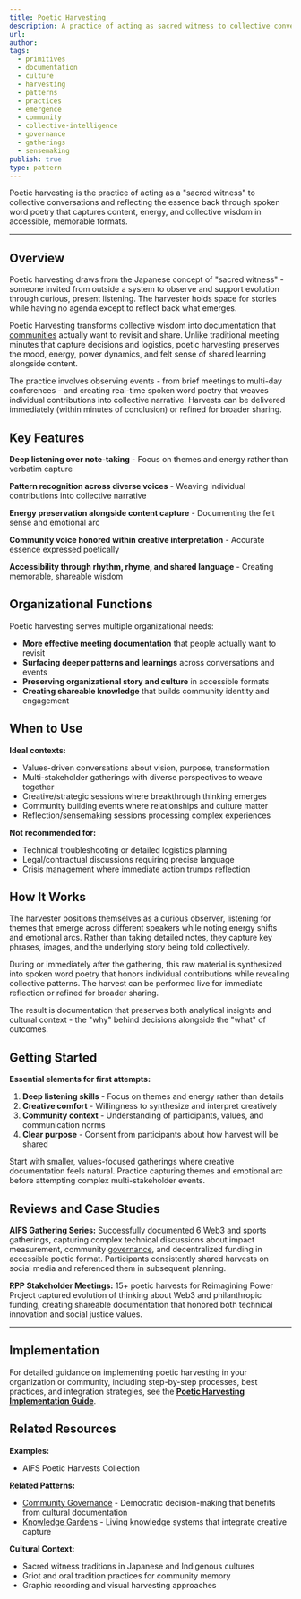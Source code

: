 ```yaml
---
title: Poetic Harvesting
description: A practice of acting as sacred witness to collective conversations and reflecting wisdom back through spoken word poetry
url: 
author: 
tags:
  - primitives
  - documentation
  - culture
  - harvesting
  - patterns
  - practices
  - emergence
  - community
  - collective-intelligence
  - governance
  - gatherings
  - sensemaking
publish: true
type: pattern
---
```


Poetic harvesting is the practice of acting as a "sacred witness" to collective conversations and reflecting the essence back through spoken word poetry that captures content, energy, and collective wisdom in accessible, memorable formats.

---

## Overview

Poetic harvesting draws from the Japanese concept of "sacred witness" - someone invited from outside a system to observe and support evolution through curious, present listening. The harvester holds space for stories while having no agenda except to reflect back what emerges.

Poetic Harvesting transforms collective wisdom into documentation that [communities](tags/community.md) actually want to revisit and share. Unlike traditional meeting minutes that capture decisions and logistics, poetic harvesting preserves the mood, energy, power dynamics, and felt sense of shared learning alongside content.

The practice involves observing events - from brief meetings to multi-day conferences - and creating real-time spoken word poetry that weaves individual contributions into collective narrative. Harvests can be delivered immediately (within minutes of conclusion) or refined for broader sharing.

## Key Features

**Deep listening over note-taking** - Focus on themes and energy rather than verbatim capture

**Pattern recognition across diverse voices** - Weaving individual contributions into collective narrative  

**Energy preservation alongside content capture** - Documenting the felt sense and emotional arc

**Community voice honored within creative interpretation** - Accurate essence expressed poetically

**Accessibility through rhythm, rhyme, and shared language** - Creating memorable, shareable wisdom

## Organizational Functions

Poetic harvesting serves multiple organizational needs:

- **More effective meeting documentation** that people actually want to revisit
- **Surfacing deeper patterns and learnings** across conversations and events  
- **Preserving organizational story and culture** in accessible formats
- **Creating shareable knowledge** that builds community identity and engagement

## When to Use

**Ideal contexts:**
- Values-driven conversations about vision, purpose, transformation
- Multi-stakeholder gatherings with diverse perspectives to weave together  
- Creative/strategic sessions where breakthrough thinking emerges
- Community building events where relationships and culture matter
- Reflection/sensemaking sessions processing complex experiences

**Not recommended for:**
- Technical troubleshooting or detailed logistics planning
- Legal/contractual discussions requiring precise language
- Crisis management where immediate action trumps reflection

## How It Works

The harvester positions themselves as a curious observer, listening for themes that emerge across different speakers while noting energy shifts and emotional arcs. Rather than taking detailed notes, they capture key phrases, images, and the underlying story being told collectively.

During or immediately after the gathering, this raw material is synthesized into spoken word poetry that honors individual contributions while revealing collective patterns. The harvest can be performed live for immediate reflection or refined for broader sharing.

The result is documentation that preserves both analytical insights and cultural context - the "why" behind decisions alongside the "what" of outcomes.

## Getting Started

**Essential elements for first attempts:**

1. **Deep listening skills** - Focus on themes and energy rather than details
2. **Creative comfort** - Willingness to synthesize and interpret creatively  
3. **Community context** - Understanding of participants, values, and communication norms
4. **Clear purpose** - Consent from participants about how harvest will be shared

Start with smaller, values-focused gatherings where creative documentation feels natural. Practice capturing themes and emotional arc before attempting complex multi-stakeholder events.

## Reviews and Case Studies

**AIFS Gathering Series:** Successfully documented 6 Web3 and sports gatherings, capturing complex technical discussions about impact measurement, community [governance](tags/governance.md), and decentralized funding in accessible poetic format. Participants consistently shared harvests on social media and referenced them in subsequent planning.

**RPP Stakeholder Meetings:** 15+ poetic harvests for Reimagining Power Project captured evolution of thinking about Web3 and philanthropic funding, creating shareable documentation that honored both technical innovation and social justice values.

---

## Implementation

For detailed guidance on implementing poetic harvesting in your organization or community, including step-by-step processes, best practices, and integration strategies, see the **[Poetic Harvesting Implementation Guide](artifacts/guides/poetic-harvesting-guide.md)**.

## Related Resources

**Examples:**
- AIFS Poetic Harvests Collection

**Related Patterns:**
- [Community Governance](artifacts/patterns/community-governance.md) - Democratic decision-making that benefits from cultural documentation  
- [Knowledge Gardens](artifacts/patterns/knowledge-gardens.md) - Living knowledge systems that integrate creative capture

**Cultural Context:**
- Sacred witness traditions in Japanese and Indigenous cultures
- Griot and oral tradition practices for community memory
- Graphic recording and visual harvesting approaches


